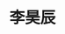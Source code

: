 ---
# Display name

title: 李昊辰
user_groups: ["Graduated Post-Doc"]



organizations:
- name: 2016.07-2018.6 

Interests:
- Computational Mathematics，Machine learning for Weather forecasts

---